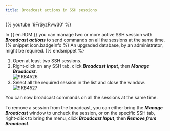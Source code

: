 ```yaml
---
title: Broadcast actions in SSH sessions
---
```

{% youtube '9FrSyzRvw30' %}  

In {{ en.RDM }} you can manage two or more active SSH session with ***Broadcast actions*** to send commands on all the sessions at the same time.  
{% snippet icon.badgeInfo %}
An upgraded database, by an administrator, might be required.
{% endsnippet %}  

1. Open at least two SSH sessions.
1. Right-click on any SSH tab, click ***Broadcast Input***, then ***Manage Broadcast***.  
![!!KB4526](https://webdevolutions.azureedge.net/docs/en/kb/KB4526.png)
1. Select all the required session in the list and close the window.  
![!!KB4527](https://webdevolutions.azureedge.net/docs/en/kb/KB4527.png)  

You can now broadcast commands on all the sessions at the same time.  

To remove a session from the broadcast, you can either bring the ***Manage Broadcast*** window to uncheck the session, or on the specific SSH tab, right-click to bring the menu, click ***Broadcast Input***, then ***Remove from Broadcast***.
